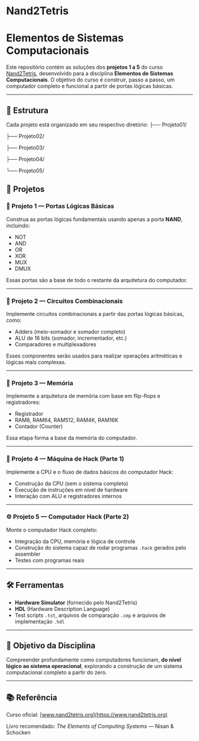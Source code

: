 # Nand2Tetris

# Elementos de Sistemas Computacionais

Este repositório contém as soluções dos **projetos 1 a 5** do curso [Nand2Tetris](https://www.nand2tetris.org/), desenvolvido para a disciplina **Elementos de Sistemas Computacionais**.
O objetivo do curso é construir, passo a passo, um computador completo e funcional a partir de portas lógicas básicas.

---

## 📁 Estrutura

Cada projeto está organizado em seu respectivo diretório:
├── Projeto01/

├── Projeto02/

├── Projeto03/

├── Projeto04/

└── Projeto05/

## 🚀 Projetos

### 🧩 Projeto 1 — Portas Lógicas Básicas

Construa as portas lógicas fundamentais usando apenas a porta **NAND**, incluindo:

- NOT
- AND
- OR
- XOR
- MUX
- DMUX

Essas portas são a base de todo o restante da arquitetura do computador.

---

### 🔀 Projeto 2 — Circuitos Combinacionais

Implemente circuitos combinacionais a partir das portas lógicas básicas, como:

- Adders (meio-somador e somador completo)
- ALU de 16 bits (somador, incrementador, etc.)
- Comparadores e multiplexadores

Esses componentes serão usados para realizar operações aritméticas e lógicas mais complexas.

---

### 🧠 Projeto 3 — Memória

Implemente a arquitetura de memória com base em flip-flops e registradores:

- Registrador
- RAM8, RAM64, RAM512, RAM4K, RAM16K
- Contador (Counter)

Essa etapa forma a base da memória do computador.

---

### 💾 Projeto 4 — Máquina de Hack (Parte 1)

Implemente a CPU e o fluxo de dados básicos do computador Hack:

- Construção da CPU (sem o sistema completo)
- Execução de instruções em nível de hardware
- Interação com ALU e registradores internos

---

### ⚙️ Projeto 5 — Computador Hack (Parte 2)

Monte o computador Hack completo:

- Integração da CPU, memória e lógica de controle
- Construção do sistema capaz de rodar programas `.hack` gerados pelo assembler
- Testes com programas reais

---

## 🛠️ Ferramentas

- **Hardware Simulator** (fornecido pelo Nand2Tetris)
- **HDL** (Hardware Description Language)
- Test scripts `.tst`, arquivos de comparação `.cmp` e arquivos de implementação `.hdl`

---

## 🎯 Objetivo da Disciplina

Compreender profundamente como computadores funcionam, **do nível lógico ao sistema operacional**, explorando a construção de um sistema computacional completo a partir do zero.

---

## 📚 Referência

Curso oficial: [www.nand2tetris.org](https://www.nand2tetris.org)

Livro recomendado: *The Elements of Computing Systems* — Nisan & Schocken
